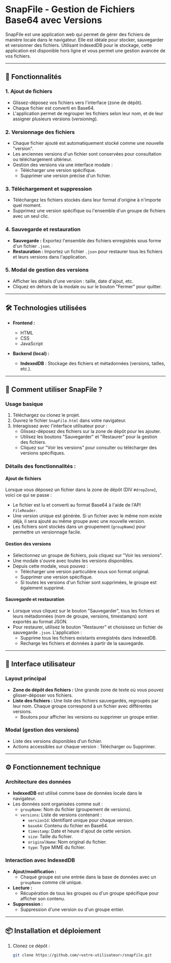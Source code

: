 # SnapFile - Gestion de Fichiers Base64 avec Versions

SnapFile est une application web qui permet de gérer des fichiers de manière locale dans le navigateur. Elle est idéale pour stocker, sauvegarder et versionner des fichiers. Utilisant IndexedDB pour le stockage, cette application est disponible hors ligne et vous permet une gestion avancée de vos fichiers.

---

## 📖 Fonctionnalités

### 1. **Ajout de fichiers**
- Glissez-déposez vos fichiers vers l'interface (zone de dépôt).
- Chaque fichier est converti en Base64.
- L'application permet de regrouper les fichiers selon leur nom, et de leur assigner plusieurs versions (_versioning_).

### 2. **Versionnage des fichiers**
- Chaque fichier ajouté est automatiquement stocké comme une nouvelle "version".
- Les anciennes versions d'un fichier sont conservées pour consultation ou téléchargement ultérieur.
- Gestion des versions via une interface modale :
    - Télécharger une version spécifique.
    - Supprimer une version précise d'un fichier.

### 3. **Téléchargement et suppression**
- Téléchargez les fichiers stockés dans leur format d'origine à n'importe quel moment.
- Supprimez une version spécifique ou l'ensemble d'un groupe de fichiers avec un seul clic.

### 4. **Sauvegarde et restauration**
- **Sauvegarde :** Exportez l'ensemble des fichiers enregistrés sous forme d'un fichier `.json`.
- **Restauration :** Importez un fichier `.json` pour restaurer tous les fichiers et leurs versions dans l'application.

### 5. **Modal de gestion des versions**
- Afficher les détails d'une version : taille, date d'ajout, etc.
- Cliquez en dehors de la modale ou sur le bouton "Fermer" pour quitter.

---

## 🛠️ Technologies utilisées

- **Frontend :**
  - HTML
  - CSS
  - JavaScript

- **Backend (local) :**
  - **IndexedDB** : Stockage des fichiers et métadonnées (versions, tailles, etc.).

---

## 🚀 Comment utiliser SnapFile ?

### Usage basique
1. Téléchargez ou clonez le projet.
2. Ouvrez le fichier `SnapFile.html` dans votre navigateur.
3. Interagissez avec l'interface utilisateur pour :
   - Glissez-déposez des fichiers sur la zone de dépôt pour les ajouter.
   - Utilisez les boutons "Sauvegarder" et "Restaurer" pour la gestion des fichiers.
   - Cliquez sur "Voir les versions" pour consulter ou télécharger des versions spécifiques.

### Détails des fonctionnalités :
#### **Ajout de fichiers**
Lorsque vous déposez un fichier dans la zone de dépôt (DIV `#dropZone`), voici ce qui se passe :
- Le fichier est lu et converti au format Base64 à l'aide de l'API `FileReader`.
- Une version unique est générée. Si un fichier avec le même nom existe déjà, il sera ajouté au même groupe avec une nouvelle version.
- Les fichiers sont stockés dans un groupement (`groupName`) pour permettre un versionnage facile.

#### **Gestion des versions**
- Sélectionnez un groupe de fichiers, puis cliquez sur "Voir les versions".
- Une modale s'ouvre avec toutes les versions disponibles.
- Depuis cette modale, vous pouvez :
  - Télécharger une version particulière sous son format original.
  - Supprimer une version spécifique.
  - Si toutes les versions d'un fichier sont supprimées, le groupe est également supprimé.

#### **Sauvegarde et restauration**
- Lorsque vous cliquez sur le bouton "Sauvegarder", tous les fichiers et leurs métadonnées (nom de groupe, versions, timestamps) sont exportés au format JSON.
- Pour restaurer, utilisez le bouton "Restaurer" et choisissez un fichier de sauvegarde `.json`. L'application :
  - Supprime tous les fichiers existants enregistrés dans IndexedDB.
  - Recharge les fichiers et données à partir de la sauvegarde.

---

## 🎨 Interface utilisateur

### Layout principal
- **Zone de dépôt des fichiers :** Une grande zone de texte où vous pouvez glisser-déposer vos fichiers.
- **Liste des fichiers :** Une liste des fichiers sauvegardés, regroupés par leur nom. Chaque groupe correspond à un fichier avec différentes versions.
  - Boutons pour afficher les versions ou supprimer un groupe entier.

### Modal (gestion des versions)
- Liste des versions disponibles d'un fichier.
- Actions accessibles sur chaque version : Télécharger ou Supprimer.

---

## ⚙️ Fonctionnement technique

### Architecture des données
- **IndexedDB** est utilisé comme base de données locale dans le navigateur. 
- Les données sont organisées comme suit :
  - `groupName`: Nom du fichier (groupement de versions).
  - `versions`: Liste de versions contenant :
    - `versionId`: Identifiant unique pour chaque version.
    - `base64`: Contenu du fichier en Base64.
    - `timestamp`: Date et heure d'ajout de cette version.
    - `size`: Taille du fichier.
    - `originalName`: Nom original du fichier.
    - `type`: Type MIME du fichier.

### Interaction avec IndexedDB
- **Ajout/modification :**
  - Chaque groupe est une entrée dans la base de données avec un `groupName` comme clé unique.
- **Lecture :**
  - Récupération de tous les groupes ou d'un groupe spécifique pour afficher son contenu.
- **Suppression :**
  - Suppression d'une version ou d'un groupe entier.

---

## 📦 Installation et déploiement

1. Clonez ce dépôt :
   ```bash
   git clone https://github.com/<votre-utilisateur>/snapfile.git
